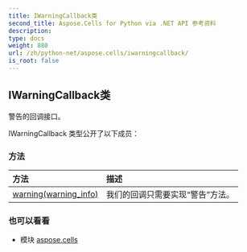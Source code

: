 ```yaml
---
title: IWarningCallback类
second_title: Aspose.Cells for Python via .NET API 参考资料
description:
type: docs
weight: 880
url: /zh/python-net/aspose.cells/iwarningcallback/
is_root: false
---
```

## IWarningCallback类
警告的回调接口。



IWarningCallback 类型公开了以下成员：

### 方法
|方法|描述|
| :- | :- |
| [warning(warning_info)](/cells/zh/python-net/aspose.cells/iwarningcallback/warning/#WarningInfo) |我们的回调只需要实现“警告”方法。|



### 也可以看看
* 模块 [aspose.cells](..)
